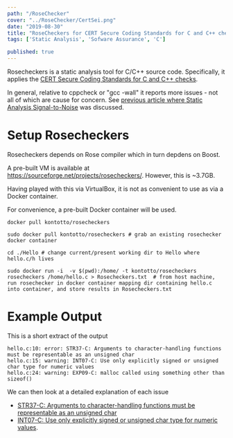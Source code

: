 ```yaml
---
path: "/RoseChecker"
cover: "../RoseChecker/CertSei.png"
date: "2019-08-30"
title: "RoseCheckers for CERT Secure Coding Standards for C and C++ checks"
tags: ['Static Analysis', 'Sofware Assurance', 'C']

published: true
---
```


Rosecheckers is a static analysis tool for C/C++ source code. Specifically, it applies the [CERT Secure Coding Standards for C and C++ checks](https://www.securecoding.cert.org).
 
In general, relative to cppcheck or "gcc -wall" it reports more issues - not all of which are cause for concern. See [previous article where Static Analysis Signal-to-Noise](https://www.mytechiebits.com/SoftwareAssurance) was discussed.


# Setup Rosecheckers
Rosecheckers depends on Rose compiler which in turn depdens on Boost.

A pre-built VM is available at https://sourceforge.net/projects/rosecheckers/. However, this is ~3.7GB. 

Having played with this via VirtualBox, it is not as convenient to use as via a Docker container.

For convenience, a pre-built Docker container will be used.

```
docker pull kontotto/rosecheckers
```

```
sudo docker pull kontotto/rosecheckers # grab an existing rosechecker docker container
 
cd ./Hello # change current/present working dir to Hello where hello.c/h lives

sudo docker run -i  -v $(pwd):/home/ -t kontotto/rosecheckers rosecheckers /home/hello.c > Rosecheckers.txt  # from host machine, run rosechecker in docker container mapping dir containing hello.c into container, and store results in Rosecheckers.txt

```


# Example Output
This is a short extract of the output
```
hello.c:10: error: STR37-C: Arguments to character-handling functions must be representable as an unsigned char
hello.c:15: warning: INT07-C: Use only explicitly signed or unsigned char type for numeric values
hello.c:24: warning: EXP09-C: malloc called using something other than sizeof()

```

We can then look at a detailed explanation of each issue 
* [STR37-C: Arguments to character-handling functions must be representable as an unsigned char](https://wiki.sei.cmu.edu/confluence/display/c/STR37-C.+Arguments+to+character-handling+functions+must+be+representable+as+an+unsigned+char)
* [INT07-C: Use only explicitly signed or unsigned char type for numeric values](https://wiki.sei.cmu.edu/confluence/display/c/INT07-C.+Use+only+explicitly+signed+or+unsigned+char+type+for+numeric+values).


